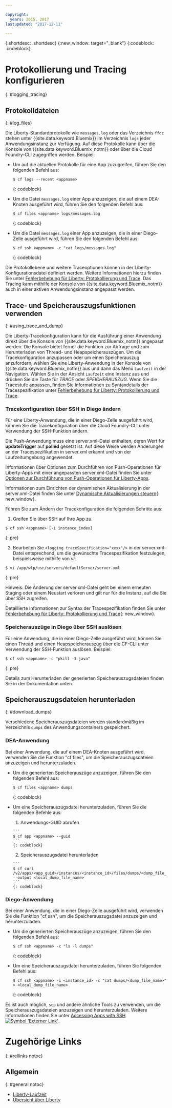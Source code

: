 ```yaml
---

copyright:
  years: 2015, 2017
lastupdated: "2017-12-11"

---
```


{:shortdesc: .shortdesc}
{:new_window: target="_blank"}
{:codeblock: .codeblock}

# Protokollierung und Tracing konfigurieren
{: #logging_tracing}

## Protokolldateien
{: #log_files}

Die Liberty-Standardprotokolle wie `messages.log` oder das Verzeichnis `ffdc` stehen unter {{site.data.keyword.Bluemix}} im Verzeichnis `logs` jeder Anwendungsinstanz zur Verfügung. Auf diese Protokolle kann über die Konsole von {{site.data.keyword.Bluemix_notm}} oder über die Cloud Foundry-CLI zugegriffen werden. Beispiel:

* Um auf die aktuellen Protokolle für eine App zuzugreifen, führen Sie den folgenden Befehl aus:

  ```
  $ cf logs --recent <appname>
  ```
  {: codeblock}

* Um die Datei `messages.log` einer App anzuzeigen, die auf einem DEA-Knoten ausgeführt wird, führen Sie den folgenden Befehl aus:

  ```
  $ cf files <appname> logs/messages.log
  ```
  {: codeblock}

* Um die Datei `messages.log` einer App anzuzeigen, die in einer Diego-Zelle ausgeführt wird, führen Sie den folgenden Befehl aus:

  ```
  $ cf ssh <appname> -c "cat logs/messages.log"
  ```
  {: codeblock}

Die Protokollebene und weitere Traceoptionen können in der Liberty-Konfigurationsdatei definiert werden. Weitere Informationen hierzu finden Sie unter [Fehlerbehebung für Liberty: Protokollierung und Trace](http://www.ibm.com/support/knowledgecenter/SSEQTP_liberty/com.ibm.websphere.wlp.doc/ae/rwlp_logging.html). Das Tracing kann mithilfe der Konsole von {{site.data.keyword.Bluemix_notm}} auch in einer aktiven Anwendungsinstanz angepasst werden.

## Trace- und Speicherauszugsfunktionen verwenden
{: #using_trace_and_dump}

Die Liberty-Tracekonfiguration kann für die Ausführung einer Anwendung direkt über die Konsole von {{site.data.keyword.Bluemix_notm}} angepasst werden. Die Konsole bietet ferner die Funktion zur Abfrage und zum Herunterladen von Thread- und Heapspeicherauszügen. Um die Tracekonfiguration anzupassen oder um einen Speicherauszug anzufordern, wählen Sie eine Liberty-Anwendung in der Konsole von {{site.data.keyword.Bluemix_notm}} aus und dann das Menü `Laufzeit` in der Navigation. Wählen Sie in der Ansicht `Laufzeit` eine Instanz aus und drücken Sie die Taste für *TRACE* oder *SPEICHERAUSZUG*. Wenn Sie die Tracestufe anpassen, finden Sie Informationen zu Syntaxdetails der Tracespezifikation unter [Fehlerbehebung für Liberty: Protokollierung und Trace](http://www.ibm.com/support/knowledgecenter/SSEQTP_liberty/com.ibm.websphere.wlp.doc/ae/rwlp_logging.html).

### Tracekonfiguration über SSH in Diego ändern

Für eine Liberty-Anwendung, die in einer Diego-Zelle ausgeführt wird, können Sie die Tracekonfiguration über die Cloud Foundry-CLI unter Verwendung der SSH-Funktion ändern.

Die Push-Anwendung muss eine server.xml-Datei enthalten, deren Wert für **updateTrigger** auf **polled** gesetzt ist. Auf diese Weise werden Änderungen an der Tracespezifikation in server.xml erkannt und von der Laufzeitumgebung angewendet.

Informationen über Optionen zum Durchführen von Push-Operationen für Liberty-Apps mit einer angepassten server.xml-Datei finden Sie unter [Optionen zur Durchführung von Push-Operationen für Liberty-Apps](https://console.ng.bluemix.net/docs/runtimes/liberty/optionsForPushing.html#options_for_pushing).

Informationen zum Einrichten der dynamischen Aktualisierung in der server.xml-Datei finden Sie unter [Dynamische Aktualisierungen steuern](https://www.ibm.com/support/knowledgecenter/SSEQTP_liberty/com.ibm.websphere.wlp.doc/ae/twlp_setup_dyn_upd.html){: new_window}. 

Führen Sie zum Ändern der Tracekonfiguration die folgenden Schritte aus:

1. Greifen Sie über SSH auf Ihre App zu.

  ```
$ cf ssh <appname> [-i instance_index]
  ```
  {: pre}

2. Bearbeiten Sie ```<logging traceSpecification="xxxx"/>``` in der server.xml-Datei entsprechend, um die gewünschte Tracespezifikation festzulegen, beispielsweise mithilfe von *vi*:

  ```
$ vi /app/wlp/usr/servers/defaultServer/server.xml
  ```
  {: pre}

Hinweis: Die Änderung der server.xml-Datei geht bei einem erneuten Staging oder einem Neustart verloren und gilt nur für die Instanz, auf die Sie über SSH zugreifen.

Detaillierte Informationen zur Syntax der Tracespezifikation finden Sie unter [Fehlerbehebung für Liberty: Protokollierung und Trace](http://www.ibm.com/support/knowledgecenter/SSEQTP_liberty/com.ibm.websphere.wlp.doc/ae/rwlp_logging.html){: new_window}.

### Speicherauszüge in Diego über SSH auslösen

Für eine Anwendung, die in einer Diego-Zelle ausgeführt wird, können Sie einen Thread und einen Heapspeicherauszug über die CF-CLI unter Verwendung der SSH-Funktion auslösen. Beispiel:

  ```
$ cf ssh <appname> -c "pkill -3 java"
  ```
  {: pre}

Details zum Herunterladen der generierten Speicherauszugsdateien finden Sie in der Dokumentation unten.

## Speicherauszugsdateien herunterladen
{: #download_dumps}

Verschiedene Speicherauszugsdateien werden standardmäßig im Verzeichnis `dumps` des Anwendungscontainers gespeichert.

### DEA-Anwendung

Bei einer Anwendung, die auf einem DEA-Knoten ausgeführt wird, verwenden Sie die Funktion "cf files", um die Speicherauszugsdateien anzuzeigen und herunterzuladen.

* Um die generierten Speicherauszüge anzuzeigen, führen Sie den folgenden Befehl aus:

  ```
  $ cf files <appname> dumps
  ```
  {: codeblock}

* Um eine Speicherauszugsdatei herunterzuladen, führen Sie die folgenden Befehle aus:

    1. Anwendungs-GUID abrufen

      ```
      $ cf app <appname> --guid
      ```
      {: codeblock}

    2. Speicherauszugsdatei herunterladen

      ```
      $ cf curl /v2/apps/<app_guid>/instances/<instance_id>/files/dumps/<dump_file_name> --output <local_dump_file_name>
      ```
      {: codeblock}

### Diego-Anwendung

Bei einer Anwendung, die in einer Diego-Zelle ausgeführt wird, verwenden Sie die Funktion "cf ssh", um die Speicherauszugsdatei anzuzeigen und herunterzuladen.

* Um die generierten Speicherauszüge anzuzeigen, führen Sie den folgenden Befehl aus:

  ```
  $ cf ssh <appname> -c "ls -l dumps"
  ```
  {: codeblock}

* Um eine Speicherauszugsdatei herunterzuladen, führen Sie folgenden Befehl aus:

  ```
  $ cf ssh <appname> -i <instance_id> -c "cat dumps/<dump_file_name>" > <local_dump_file_name>
  ```
  {: codeblock}

Es ist auch möglich, `scp` und andere ähnliche Tools zu verwenden, um die Speicherauszugsdateien anzuzeigen und herunterzuladen. Weitere Informationen finden Sie unter [Accessing Apps with SSH ![Symbol 'Externer Link'](../../icons/launch-glyph.svg "Symbol 'Externer Link'")](https://docs.cloudfoundry.org/devguide/deploy-apps/ssh-apps.html).

# Zugehörige Links
{: #rellinks notoc}
## Allgemein
{: #general notoc}
* [Liberty-Laufzeit](index.html)
* [Übersicht über Liberty](https://www.ibm.com/support/knowledgecenter/SSEQTP_liberty/com.ibm.websphere.wlp.doc/ae/cwlp_about.html)
